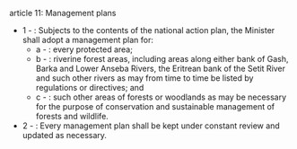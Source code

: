 article 11: Management plans

<ul>
			<li>1 - : Subjects to the contents of the national action plan, the Minister shall adopt a management plan for:<ul>
						<li>a - : every protected area;<ul>
						</ul></li>						<li>b - : riverine forest areas, including areas along either bank of Gash, Barka and Lower Anseba Rivers, the Eritrean bank of the Setit River and such other rivers as may from time to time be listed by regulations or directives; and<ul>
						</ul></li>						<li>c - : such other areas of forests or woodlands as may be necessary for the purpose of conservation and sustainable management of forests and wildlife.<ul>
						</ul></li>			</ul></li>			<li>2 - : Every management plan shall be kept under constant review and updated as necessary.<ul>
			</ul></li></ul>